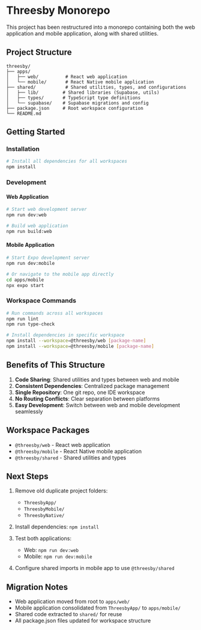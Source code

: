 # Threesby Monorepo

This project has been restructured into a monorepo containing both the web application and mobile application, along with shared utilities.

## Project Structure

```
threesby/
├── apps/
│   ├── web/          # React web application
│   └── mobile/       # React Native mobile application
├── shared/           # Shared utilities, types, and configurations
│   ├── lib/         # Shared libraries (Supabase, utils)
│   ├── types/       # TypeScript type definitions
│   └── supabase/    # Supabase migrations and config
├── package.json     # Root workspace configuration
└── README.md
```

## Getting Started

### Installation

```bash
# Install all dependencies for all workspaces
npm install
```

### Development

#### Web Application
```bash
# Start web development server
npm run dev:web

# Build web application
npm run build:web
```

#### Mobile Application
```bash
# Start Expo development server
npm run dev:mobile

# Or navigate to the mobile app directly
cd apps/mobile
npx expo start
```

### Workspace Commands

```bash
# Run commands across all workspaces
npm run lint
npm run type-check

# Install dependencies in specific workspace
npm install --workspace=@threesby/web [package-name]
npm install --workspace=@threesby/mobile [package-name]
```

## Benefits of This Structure

1. **Code Sharing**: Shared utilities and types between web and mobile
2. **Consistent Dependencies**: Centralized package management
3. **Single Repository**: One git repo, one IDE workspace
4. **No Routing Conflicts**: Clear separation between platforms
5. **Easy Development**: Switch between web and mobile development seamlessly

## Workspace Packages

- `@threesby/web` - React web application
- `@threesby/mobile` - React Native mobile application  
- `@threesby/shared` - Shared utilities and types

## Next Steps

1. Remove old duplicate project folders:
   - `ThreesbyApp/`
   - `ThreesbyMobile/`
   - `ThreesbyNative/`
   
2. Install dependencies: `npm install`

3. Test both applications:
   - Web: `npm run dev:web`
   - Mobile: `npm run dev:mobile`

4. Configure shared imports in mobile app to use `@threesby/shared`

## Migration Notes

- Web application moved from root to `apps/web/`
- Mobile application consolidated from `ThreesbyApp/` to `apps/mobile/`
- Shared code extracted to `shared/` for reuse
- All package.json files updated for workspace structure 